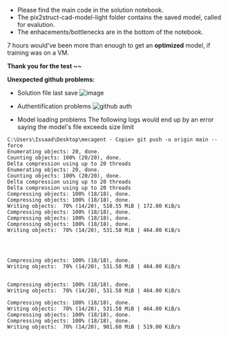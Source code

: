 - Please find the main code in the solution notebook.
- The pix2struct-cad-model-light folder contains the saved model, called for evalution.
- The enhacements/bottlenecks are in the bottom of the notebook.

7 hours would've been more than enough to get an **optimized** model, if training was on a VM.

**Thank you for the test ~~**


**Unexpected github problems:**
- Solution file last save
![image](https://github.com/user-attachments/assets/4c9f0202-f84a-4ec9-aa00-c7782751a86f)

- Authentification problems
![github auth](https://github.com/user-attachments/assets/e237ef65-b173-4b33-8493-fb41f4aae1be)

- Model loading problems
The following logs would end up by an error saying the model's file exceeds size limit
```
C:\Users\Issaad\Desktop\mecagent - Copie> git push -u origin main --force
Enumerating objects: 20, done.
Counting objects: 100% (20/20), done.
Delta compression using up to 20 threads
Enumerating objects: 20, done.
Counting objects: 100% (20/20), done.
Delta compression using up to 20 threads
Delta compression using up to 20 threads
Compressing objects: 100% (18/18), done.
Compressing objects: 100% (18/18), done.
Writing objects:  70% (14/20), 510.55 MiB | 172.00 KiB/s
Compressing objects: 100% (18/18), done.
Compressing objects: 100% (18/18), done.
Compressing objects: 100% (18/18), done.
Writing objects:  70% (14/20), 531.58 MiB | 464.00 KiB/s




Compressing objects: 100% (18/18), done.
Writing objects:  70% (14/20), 531.58 MiB | 464.00 KiB/s


Compressing objects: 100% (18/18), done.
Writing objects:  70% (14/20), 531.58 MiB | 464.00 KiB/s

Compressing objects: 100% (18/18), done.
Writing objects:  70% (14/20), 531.58 MiB | 464.00 KiB/s
Compressing objects: 100% (18/18), done.
Compressing objects: 100% (18/18), done.
Writing objects:  70% (14/20), 901.60 MiB | 519.00 KiB/s
```



